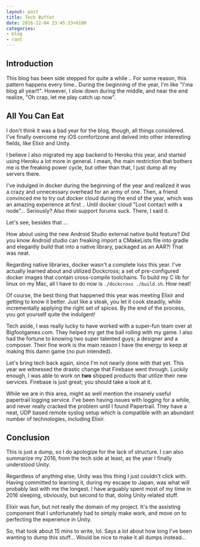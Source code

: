 ```yaml
---
layout: post
title: Tech Buffet
date: 2016-12-04 23:45:23+0100
categories: 
- blog
- rant
---
```


## Introduction

This blog has been side stepped for quite a while .. For some reason, this pattern happens every time.. During the beginning of the year, I'm like "I'ma blog all year!!". However, I slow down during the middle, and near the end realize, "Oh crap, let me play catch up now".

## All You Can Eat

I don't think it was a bad year for the blog, though, all things considered. I've finally overcome my iOS comfortzone and delved into other interesting fields, like Elixir and Unity.

I believe I also migrated my app backend to Heroku this year, and started using Heroku a lot more in general. I mean, the main restriction that bothers me is the freaking power cycle, but other than that, I just dump all my servers there.

I've indulged in docker during the beginning of the year and realized it was a crazy and unnecessary overhead for an army of one. Then, a friend convinced me to try out docker cloud during the end of the year, which was an amazing experience at first .. Until docker cloud "Lost contact with a node"... Seriously? Also their support forums suck. There, I said it.

Let's see, besides that ... 

How about using the new Android Studio external native build feature? Did you know Android studio can freaking import a CMakeLists file into gradle and elegantly build that into a native library, packaged as an AAR?! That was neat.

Regarding native libraries, docker wasn't a complete loss this year. I've actually learned about and utilized Dockcross; a set of pre-configured docker images that contain cross-compile toolchains. To build my C lib for linux on my Mac, all I have to do now is `./dockcross ./build.sh`. How neat!

Of course, the best thing that happened this year was meeting Elixir and getting to know it better. Just like a steak, you let it cook steadily, while incrementally applying the right set of spices. By the end of the process, you got yourself quite the indulgent!

Tech aside, I was really lucky to have worked with a super-fun team over at Bigfootgames.com. They helped my get the ball rolling with my game. I also had the fortune to knowing two super talented guys; a designer and a composer. Their fine work is the main reason I have the energy to keep at making this damn game (no pun intended).

Let's bring tech back again, since I'm not nearly done with that yet. This year we witnessed the drastic change that Firebase went through. Luckily enough, I was able to work on __two__ shipped products that utilize their new services. Firebase is just great; you should take a look at it.

While we are in this area, might as well mention the insanely useful papertrail logging service. I've been having issues with logging for a while, and never really cracked the problem until I found Papertrail. They have a neat, UDP based remote syslog setup which is compatible with an abundant number of technologies, including Elixir.

## Conclusion

This is just a dump, so I do apologize for the lack of structure. I can also summarize my 2016, from the tech side at least, as the year I finally understood Unity.

Regardless of anything else, Unity was this thing I just couldn't click with. Having committed to learning it, during my escape to Japan, was what will probably last with me the longest. I have arguably spent most of my time in 2016 sleeping, obviously, but second to that, doing Unity related stuff.

Elixir was fun, but not really the domain of my project. It's the assisting component that I unfortunately had to simply make work, and move on to perfecting the experience in Unity.

So, that took about 15 mins to write, lol. Says a lot about how long I've been wanting to dump this stuff... Would be nice to make it all dumps instead...
